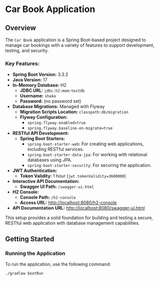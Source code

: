 # Car Book Application

## Overview

The `Car Book` application is a Spring Boot-based project designed to manage car bookings with a variety of features to support development, testing, and security.

### Key Features:

- **Spring Boot Version:** 3.3.2
- **Java Version:** 17
- **In-Memory Database:** H2
  - **JDBC URL:** `jdbc:h2:mem:testdb`
  - **Username:** `shako`
  - **Password:** (no password set)
- **Database Migrations:** Managed with Flyway
  - **Migration Scripts Location:** `classpath:db/migration`
  - **Flyway Configuration:**
    - `spring.flyway.enabled=true`
    - `spring.flyway.baseline-on-migrate=true`
- **RESTful API Development:**
  - **Spring Boot Starters:**
    - `spring-boot-starter-web`: For creating web applications, including RESTful services.
    - `spring-boot-starter-data-jpa`: For working with relational databases using JPA.
    - `spring-boot-starter-security`: For securing the application.
- **JWT Authentication:**
  - **Token Validity:** 1 hour (`jwt.tokenValidity=3600000`)
- **Interactive API Documentation:**
  - **Swagger UI Path:** `/swagger-ui.html`
- **H2 Console:**
  - **Console Path:** `/h2-console`
  - **Access URL:** [http://localhost:8080/h2-console](http://localhost:8080/h2-console)
- **API Documentation URL:** [http://localhost:8080/swagger-ui.html](http://localhost:8080/swagger-ui.html)

This setup provides a solid foundation for building and testing a secure, RESTful web application with database management capabilities.

## Getting Started

### Running the Application

To run the application, use the following command:

```bash
./gradlew bootRun
